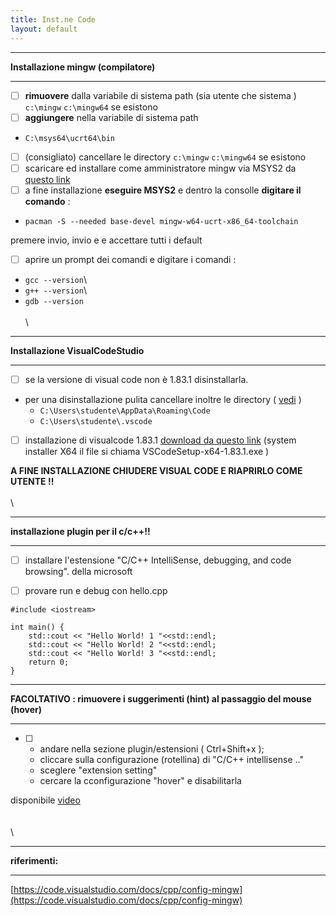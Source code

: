 ```yaml
---
title: Inst.ne Code
layout: default
---
```


___

**Installazione mingw (compilatore)**

___

- [ ]  **rimuovere** dalla variabile di sistema path (sia utente che sistema ) `c:\mingw`  `c:\mingw64`  se esistono
- [ ]  **aggiungere** nella variabile di sistema path

  - ``` C:\msys64\ucrt64\bin ```
- [ ]  (consigliato) cancellare le directory `c:\mingw`  `c:\mingw64`  se esistono
- [ ]  scaricare ed installare come amministratore mingw via MSYS2  da [questo link](https://github.com/msys2/msys2-installer/releases/download/2023-05-26/msys2-x86_64-20230526.exe )
- [ ]  a fine installazione **eseguire MSYS2** e dentro la consolle **digitare il comando** :
      
  - ``` pacman -S --needed base-devel mingw-w64-ucrt-x86_64-toolchain ```
      
premere invio, invio e  e accettare tutti i default 

- [ ]  aprire un prompt dei comandi  e digitare i comandi :

  - `gcc --version`\
  - `g++ --version`\
  - `gdb --version`
\
\
\

___

**Installazione VisualCodeStudio**

___

- [ ]  se la versione di visual code non è 1.83.1  disinstallarla.
  - per una disinstallazione pulita cancellare inoltre le directory ( [vedi](https://code.visualstudio.com/docs/setup/uninstall#_clean-uninstall) )
    - `C:\Users\studente\AppData\Roaming\Code`
    - `C:\Users\studente\.vscode`

- [ ]  installazione di visualcode 1.83.1  [download da questo link](https://code.visualstudio.com/docs/?dv=win64) (system installer X64 il file si chiama VSCodeSetup-x64-1.83.1.exe ) 


**A FINE INSTALLAZIONE CHIUDERE VISUAL CODE E RIAPRIRLO COME UTENTE !!**
\
\
\
___
**installazione plugin per il c/c++!!**

___

- [ ]  installare l'estensione "C/C++ IntelliSense, debugging, and code browsing". della microsoft


- [ ]  provare run e debug con hello.cpp


```
#include <iostream>

int main() {
    std::cout << "Hello World! 1 "<<std::endl;
    std::cout << "Hello World! 2 "<<std::endl;
    std::cout << "Hello World! 3 "<<std::endl;
    return 0;
}

```
___
**FACOLTATIVO : rimuovere i suggerimenti (hint) al passaggio del mouse (hover)**

___

- [ ] - andare nella sezione plugin/estensioni ( Ctrl+Shift+x );
  - cliccare sulla configurazione (rotellina) di "C/C++ intellisense .."
  - sceglere "extension setting"
  - cercare la cconfigurazione "hover" e disabilitarla

disponibile [video](video/hover.mp4)
\
\
\
\

___
**riferimenti:**

___

[https://code.visualstudio.com/docs/cpp/config-mingw](https://code.visualstudio.com/docs/cpp/config-mingw)

